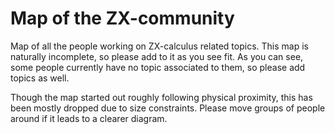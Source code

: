 # Map of the ZX-community

Map of all the people working on ZX-calculus related topics. This map is naturally incomplete, so please add to it as you see fit. As you can see, some people currently have no topic associated to them, so please add topics as well.

Though the map started out roughly following physical proximity, this has been mostly dropped due to size constraints. Please move groups of people around if it leads to a clearer diagram.